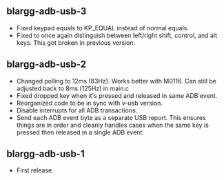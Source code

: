 blargg-adb-usb-3
----------------
* Fixed keypad equals to KP_EQUAL instead of normal equals.
* Fixed to once again distinguish between left/right shift, control, and alt keys. This got broken in previous version.


blargg-adb-usb-2
----------------
* Changed polling to 12ms (83Hz). Works better with M0116. Can still be adjusted back to 8ms (125Hz) in main.c
* Fixed dropped key when it's pressed and released in same ADB event.
* Reorganized code to be in sync with v-usb version.
* Disable interrupts for all ADB transactions.
* Send each ADB event byte as a separate USB report. This ensures things are in order and cleanly handles cases when the same key is pressed then released in a single ADB event.


blargg-adb-usb-1
----------------
* First release.
